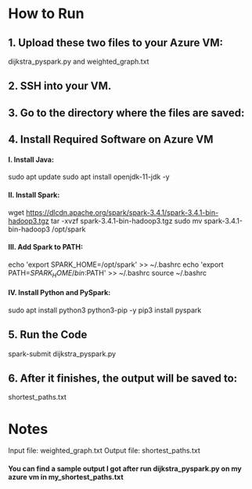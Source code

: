 # How to Run
## 1. Upload these two files to your Azure VM:
dijkstra_pyspark.py and weighted_graph.txt

## 2. SSH into your VM.

## 3. Go to the directory where the files are saved:

## 4. Install Required Software on Azure VM
#### I. Install Java:

sudo apt update
sudo apt install openjdk-11-jdk -y

#### II. Install Spark:
wget https://dlcdn.apache.org/spark/spark-3.4.1/spark-3.4.1-bin-hadoop3.tgz
tar -xvzf spark-3.4.1-bin-hadoop3.tgz
sudo mv spark-3.4.1-bin-hadoop3 /opt/spark

#### III. Add Spark to PATH:
echo 'export SPARK_HOME=/opt/spark' >> ~/.bashrc
echo 'export PATH=$SPARK_HOME/bin:$PATH' >> ~/.bashrc
source ~/.bashrc

#### IV. Install Python and PySpark:
sudo apt install python3 python3-pip -y
pip3 install pyspark

## 5. Run the Code
spark-submit dijkstra_pyspark.py

## 6. After it finishes, the output will be saved to:
shortest_paths.txt

# Notes
Input file: weighted_graph.txt
Output file: shortest_paths.txt

#### You can find a sample output I got after run dijkstra_pyspark.py on my azure vm in my_shortest_paths.txt